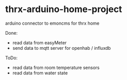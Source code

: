 thrx-arduino-home-project
=========================

arduino connector to emoncms for thrx home

Done:
* read data from easyMeter 
* send data to mqtt server for openhab / influxdb

ToDo:
* read data from room temperature sensors 
* read data from water state


